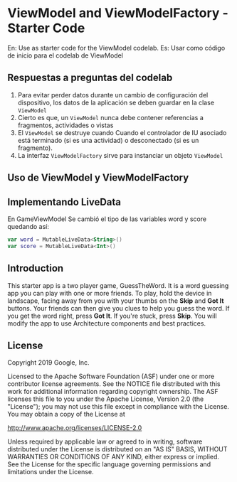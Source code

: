 ViewModel and ViewModelFactory - Starter Code
==================================
En:
Use as starter code for the ViewModel codelab.
Es:
Usar como código de inicio para el codelab de ViewModel

Respuestas a preguntas del codelab
---------------------------------

1. Para evitar perder datos durante un cambio de configuración del dispositivo, los datos de la aplicación se deben guardar en la clase `ViewModel`
2. Cierto es que, un `ViewModel` nunca debe contener referencias a fragmentos, actividades o vistas
3. El `ViewModel` se destruye cuando Cuando el controlador de IU asociado está terminado (si es una actividad) o desconectado (si es un fragmento).
4. La interfaz `ViewModelFactory` sirve para instanciar un objeto `ViewModel`

Uso de ViewModel y ViewModelFactory
-----------------------------------


Implementando LiveData
----------------------

En GameViewModel Se cambió el tipo de las variables word y score quedando así:
~~~ kotlin
var word = MutableLiveData<String>()
var score = MutableLiveData<Int>()
~~~



Introduction
------------

This starter app is a two player game, GuessTheWord. It is a word guessing app you can play with one or more friends. To play, hold the device in landscape, facing away from you with your thumbs on the **Skip** and **Got It** buttons. Your friends can then give you clues to help you guess the word. If you get the word right, press **Got It**. If you're stuck, press **Skip**.
You will modify the app to use Architecture components and best practices.

License
-------

Copyright 2019 Google, Inc.

Licensed to the Apache Software Foundation (ASF) under one or more contributor
license agreements.  See the NOTICE file distributed with this work for
additional information regarding copyright ownership.  The ASF licenses this
file to you under the Apache License, Version 2.0 (the "License"); you may not
use this file except in compliance with the License.  You may obtain a copy of
the License at

  http://www.apache.org/licenses/LICENSE-2.0

Unless required by applicable law or agreed to in writing, software
distributed under the License is distributed on an "AS IS" BASIS, WITHOUT
WARRANTIES OR CONDITIONS OF ANY KIND, either express or implied.  See the
License for the specific language governing permissions and limitations under
the License.
